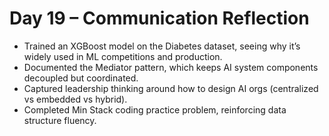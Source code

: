 
# Day 19 – Communication Reflection

- Trained an XGBoost model on the Diabetes dataset, seeing why it’s widely used in ML competitions and production.  
- Documented the Mediator pattern, which keeps AI system components decoupled but coordinated.  
- Captured leadership thinking around how to design AI orgs (centralized vs embedded vs hybrid).  
- Completed Min Stack coding practice problem, reinforcing data structure fluency.  
